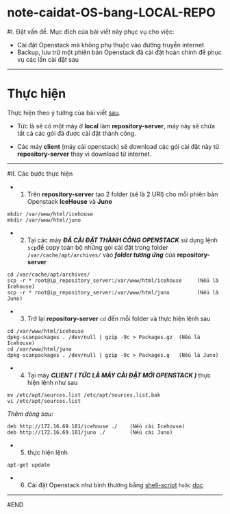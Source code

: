 # note-caidat-OS-bang-LOCAL-REPO
#I. Đặt vấn đề.
Mục đích của bài viết này phục vụ cho việc:
- Cài đặt Openstack mà không phụ thuộc vào đường truyền internet
- Backup, lưu trữ một phiên bản Openstack đã cài đặt hoàn chỉnh để phục vụ các lần cài đặt sau

---

# Thực hiện

Thực hiện theo ý tưởng của bài viết [sau](https://github.com/trananhkma/Local-Repository). 

- Tức là sẽ có một máy ở **local** làm **repository-server**, máy này sẽ chứa tất cả các gói đã được cài đặt thành công. 

- Các máy **client** (máy cài openstack) sẽ download các gói cài đặt này từ **repository-server** thay vì download từ internet.


---

#II. Các bước thực hiện

- 1. Trên **repository-server** tạo 2 folder (sẽ là 2 URI) cho mỗi phiên bản Openstack **IceHouse** và **Juno**
```
mkdir /var/www/html/icehouse
mkdir /var/www/html/juno
```

- 2. Tại các máy ***ĐÃ CÀI ĐẶT THÀNH CÔNG OPENSTACK*** sử dụng lệnh `scp`để copy toàn bộ những gói cài đặt trong folder `/var/cache/apt/archives/` vào ***folder tương ứng*** của **repository-server**
```
cd /var/cache/apt/archives/
scp -r * root@ip_repository_server:/var/www/html/icehouse     (Nếu là Icehouse) 
scp -r * root@ip_repository_server:/var/www/html/juno         (Nếu là Juno)
```

- 3. Trở lại **repository-server** `cd` đến mỗi folder và thực hiện lệnh sau
```
cd /var/www/html/icehouse 
dpkg-scanpackages . /dev/null | gzip -9c > Packages.gz  (Nếu là Icehouse)
cd /var/www/html/juno
dpkg-scanpackages . /dev/null | gzip -9c > Packages.g   (Nếu là Juno)
```

- 4. Tại máy ***CLIENT ( TỨC LÀ MÁY CÀI ĐẶT MỚI  OPENSTACK )*** thực hiện lệnh như sau
```
mv /etc/apt/sources.list /etc/apt/sources.list.bak
vi /etc/apt/sources.list
```

*Thêm dòng sau:*
```
deb http://172.16.69.181/icehouse ./    (Nếu cài Icehouse)
deb http://172.16.69.181/juno ./        (Nếu cài Juno)
```

- 5. thực hiện lệnh

```
apt-get update
```

- 6. Cài đặt Openstack như bình thường bằng [shell-script](https://github.com/vietstacker/openstack-juno-multinode-U14.04-v1/blob/master/hd-caidat-openstack-multi-node-ubuntu14.04.md) `hoặc` [doc](https://github.com/hocchudong/Install_Openstack_Juno)

---
#END

